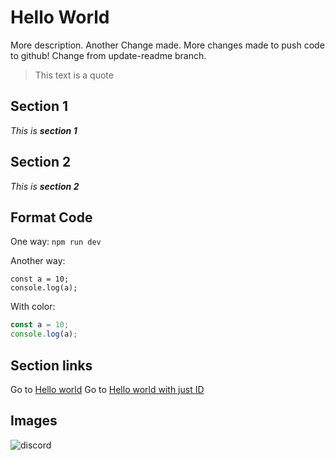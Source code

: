 # Hello World

More description. Another Change made. More changes made to push code to github! Change from update-readme branch.

> This text is a quote

## Section 1
*This is **section 1***

## Section 2
*This is **section 2***

## Format Code
One way: `npm run dev`

Another way:
```
const a = 10;
console.log(a);
```

With color:
```javascript
const a = 10;
console.log(a);
```
## Section links
Go to [Hello world](https://github.com/D1Asif/hello-world/tree/master?tab=readme-ov-file#hello-world)
Go to [Hello world with just ID](#hello-world)

## Images
![discord](https://i.ibb.co.com/qpyYLVh/discord-logo.jpg)
